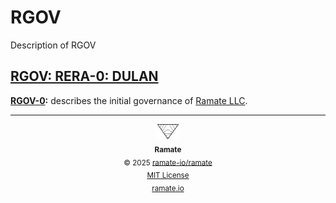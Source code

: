 # RGOV
Description of RGOV

<!--START OAC INDEX: DO NOT REMOVE THIS LINE -->
## [RGOV: RERA-0: DULAN](rera-000-000-000-dulan/README.md)
**[RGOV-0](/rgov/rera-000-000-000-dulan/rgov-000-000-000/README.md):** describes the initial governance of [Ramate LLC](https://www.ramate.io).

<!--RAMATE FOOTER: DO NOT REMOVE THIS LINE-->
---

<div align="center">
  <a href="https://github.com/ramate-io/oac">
    <picture>
      <source srcset="/assets/ramate-inverted-transparent.png" media="(prefers-color-scheme: dark)">
      <img height="24" src="/assets/ramate-transparent.png" alt="Ramate"/>
    </picture>
  </a>
  <br/>
  <sub>
    <b>Ramate</b>
    <br/>
    &copy; 2025 <a href="https://github.com/ramate-io/ramate">ramate-io/ramate</a>
    <br/>
    <a href="https://github.com/ramate-io/ramate/blob/main/LICENSE">MIT License</a>
    <br/>
    <a href="https://www.ramate.io">ramate.io</a>
  </sub>
</div>

<!--END OAC INDEX: DO NOT REMOVE THIS LINE -->
